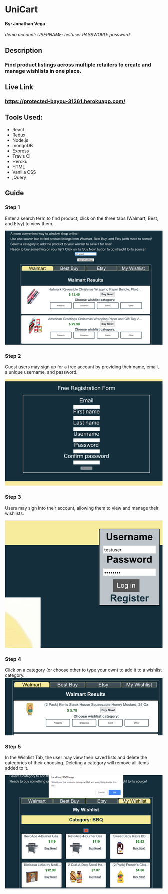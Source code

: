 # UniCart
  #### By: Jonathan Vega
  *demo account: USERNAME: testuser   PASSWORD: password*
## Description
### Find product listings across multiple retailers to create and manage wishlists in one place.

## Live Link
### https://protected-bayou-31261.herokuapp.com/

## Tools Used:
   - React
   - Redux
   - Node.js
   - mongoDB
   - Express
   - Travis CI
   - Heroku
   - HTML
   - Vanilla CSS
   - jQuery
 
## Guide

### Step 1
Enter a search term to find product, click on the three tabs (Walmart, Best, and Etsy) to view them.
  
 ![ScreenShot](https://github.com/J-Vega/wishlist-app-client/blob/master/GuideImages/SearchProduct.png)
  
  
### Step 2
Guest users may sign up for a free account by providing their name, email, a unique username, and password.

![ScreenShot](https://github.com/J-Vega/wishlist-app-client/blob/master/GuideImages/Register.png)

### Step 3 
Users may sign into their account, allowing them to view and manage their wishlists.

![ScreenShot](https://github.com/J-Vega/wishlist-app-client/blob/master/GuideImages/LogIn.png)

### Step 4 
Click on a category (or choose other to type your own) to add it to a wishlist category.
![ScreenShot](https://github.com/J-Vega/wishlist-app-client/blob/master/GuideImages/AddToWishlist.png)

### Step 5
In the Wishlist Tab, the user may view their saved lists and delete the categories of their choosing. Deleting a category will remove all items added to it.

![ScreenShot](https://github.com/J-Vega/wishlist-app-client/blob/master/GuideImages/DeleteCategory.png)



